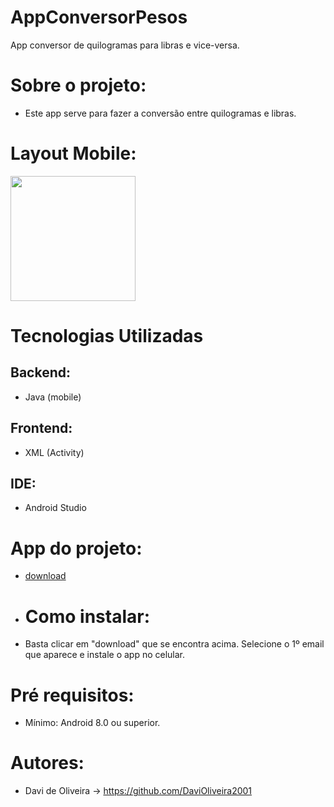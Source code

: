 # AppConversorPesos
App conversor de quilogramas para libras e vice-versa.

# Sobre o projeto:
- Este app serve para fazer a conversão entre quilogramas e libras.

# Layout Mobile:
<img width=200px src="https://github.com/DaviOliveira2001/AppConversorPesos/assets/83030951/57660919-1bae-49f4-b8e3-635e2e05de40">

# Tecnologias Utilizadas
## Backend:
- Java (mobile)
## Frontend:
- XML (Activity)
## IDE:
- Android Studio
# App do projeto:
- <a href="https://drive.google.com/file/d/1cgfnhbga4pp2TRHlFBTJafnFUnJFquvB/view?usp=share_link">download</a>
- # Como instalar:
- Basta clicar em "download" que se encontra acima. Selecione o 1º email que aparece e instale o app no celular.
# Pré requisitos:
- Mínimo: Android 8.0 ou superior.
# Autores:
- Davi de Oliveira -> https://github.com/DaviOliveira2001

